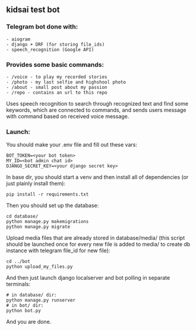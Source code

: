 ## kidsai test bot

### Telegram bot done with:
    - aiogram
    - django + DRF (for storing file_ids)
    - speech_recognition (Google API)
### Provides some basic commands:
    - /voice - to play my recorded stories
    - /photo - my last selfie and highshool photo
    - /about - small post about my passion
    - /repo - contains an url to this repo
Uses speech recognition to search through recognized text and find some keywords, which are connected to commands, and sends users message with command based on received voice message.

### Launch:
You should make your .env file and fill out these vars:
```
BOT_TOKEN=<your bot token>
MY_ID=<bot admin chat id>
DJANGO_SECRET_KEY=<your django secret key>
```
In base dir, you should start a venv  and then install all of dependencies (or just plainly install them):
```
pip install -r requirements.txt
```
Then you should set up the database:
```
cd database/
python manage.py makemigrations
python manage.py migrate
```
Upload media files that are already stored in database/media/
(this script should be launched once for every new file is added to media/ to create db instance with telegram file_id for new file):
```
cd ../bot
python upload_my_files.py
```
And then just launch django localserver and bot polling in separate terminals:
```
# in database/ dir:
python manage.py runserver
# in bot/ dir:
python bot.py
```
And you are done.
